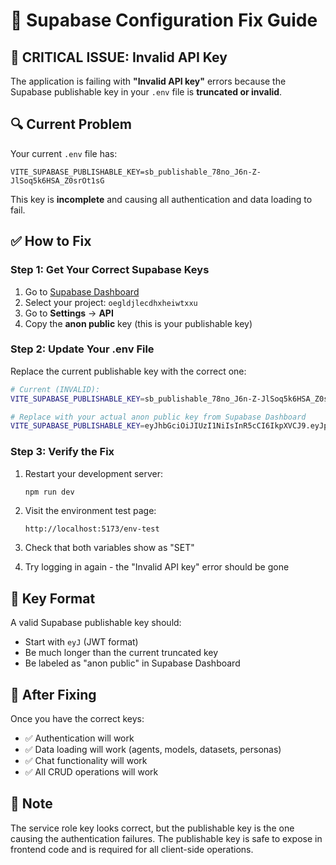 # 🔧 Supabase Configuration Fix Guide

## 🚨 **CRITICAL ISSUE: Invalid API Key**

The application is failing with **"Invalid API key"** errors because the Supabase publishable key in your `.env` file is **truncated or invalid**.

## 🔍 **Current Problem**

Your current `.env` file has:

```
VITE_SUPABASE_PUBLISHABLE_KEY=sb_publishable_78no_J6n-Z-JlSoq5k6HSA_Z0srOt1sG
```

This key is **incomplete** and causing all authentication and data loading to fail.

## ✅ **How to Fix**

### **Step 1: Get Your Correct Supabase Keys**

1. Go to [Supabase Dashboard](https://supabase.com/dashboard)
2. Select your project: `oegldjlecdhxheiwtxxu`
3. Go to **Settings** → **API**
4. Copy the **anon public** key (this is your publishable key)

### **Step 2: Update Your .env File**

Replace the current publishable key with the correct one:

```bash
# Current (INVALID):
VITE_SUPABASE_PUBLISHABLE_KEY=sb_publishable_78no_J6n-Z-JlSoq5k6HSA_Z0srOt1sG

# Replace with your actual anon public key from Supabase Dashboard
VITE_SUPABASE_PUBLISHABLE_KEY=eyJhbGciOiJIUzI1NiIsInR5cCI6IkpXVCJ9.eyJpc3MiOiJzdXBhYmFzZSIsInJlZiI6Im9lZ2xkamxlY2RoeGhlaXd0eHh1Iiwicm9sZSI6ImFub24iLCJpYXQiOjE3NTMwMDMxNzYsImV4cCI6MjA2ODU3OTE3Nn0.YOUR_ACTUAL_KEY_HERE
```

### **Step 3: Verify the Fix**

1. Restart your development server:

   ```bash
   npm run dev
   ```

2. Visit the environment test page:

   ```
   http://localhost:5173/env-test
   ```

3. Check that both variables show as "SET"

4. Try logging in again - the "Invalid API key" error should be gone

## 🔑 **Key Format**

A valid Supabase publishable key should:

- Start with `eyJ` (JWT format)
- Be much longer than the current truncated key
- Be labeled as "anon public" in Supabase Dashboard

## 🚀 **After Fixing**

Once you have the correct keys:

- ✅ Authentication will work
- ✅ Data loading will work (agents, models, datasets, personas)
- ✅ Chat functionality will work
- ✅ All CRUD operations will work

## 📝 **Note**

The service role key looks correct, but the publishable key is the one causing the authentication failures. The publishable key is safe to expose in frontend code and is required for all client-side operations.
